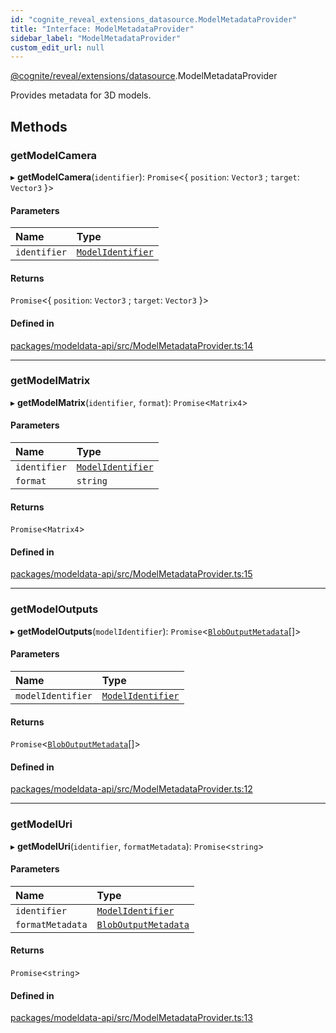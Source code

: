 ```yaml
---
id: "cognite_reveal_extensions_datasource.ModelMetadataProvider"
title: "Interface: ModelMetadataProvider"
sidebar_label: "ModelMetadataProvider"
custom_edit_url: null
---
```


[@cognite/reveal/extensions/datasource](../modules/cognite_reveal_extensions_datasource.md).ModelMetadataProvider

Provides metadata for 3D models.

## Methods

### getModelCamera

▸ **getModelCamera**(`identifier`): `Promise`\<\{ `position`: `Vector3` ; `target`: `Vector3`  }\>

#### Parameters

| Name | Type |
| :------ | :------ |
| `identifier` | [`ModelIdentifier`](cognite_reveal_extensions_datasource.ModelIdentifier.md) |

#### Returns

`Promise`\<\{ `position`: `Vector3` ; `target`: `Vector3`  }\>

#### Defined in

[packages/modeldata-api/src/ModelMetadataProvider.ts:14](https://github.com/cognitedata/reveal/blob/71be00fcc/viewer/packages/modeldata-api/src/ModelMetadataProvider.ts#L14)

___

### getModelMatrix

▸ **getModelMatrix**(`identifier`, `format`): `Promise`\<`Matrix4`\>

#### Parameters

| Name | Type |
| :------ | :------ |
| `identifier` | [`ModelIdentifier`](cognite_reveal_extensions_datasource.ModelIdentifier.md) |
| `format` | `string` |

#### Returns

`Promise`\<`Matrix4`\>

#### Defined in

[packages/modeldata-api/src/ModelMetadataProvider.ts:15](https://github.com/cognitedata/reveal/blob/71be00fcc/viewer/packages/modeldata-api/src/ModelMetadataProvider.ts#L15)

___

### getModelOutputs

▸ **getModelOutputs**(`modelIdentifier`): `Promise`\<[`BlobOutputMetadata`](cognite_reveal_extensions_datasource.BlobOutputMetadata.md)[]\>

#### Parameters

| Name | Type |
| :------ | :------ |
| `modelIdentifier` | [`ModelIdentifier`](cognite_reveal_extensions_datasource.ModelIdentifier.md) |

#### Returns

`Promise`\<[`BlobOutputMetadata`](cognite_reveal_extensions_datasource.BlobOutputMetadata.md)[]\>

#### Defined in

[packages/modeldata-api/src/ModelMetadataProvider.ts:12](https://github.com/cognitedata/reveal/blob/71be00fcc/viewer/packages/modeldata-api/src/ModelMetadataProvider.ts#L12)

___

### getModelUri

▸ **getModelUri**(`identifier`, `formatMetadata`): `Promise`\<`string`\>

#### Parameters

| Name | Type |
| :------ | :------ |
| `identifier` | [`ModelIdentifier`](cognite_reveal_extensions_datasource.ModelIdentifier.md) |
| `formatMetadata` | [`BlobOutputMetadata`](cognite_reveal_extensions_datasource.BlobOutputMetadata.md) |

#### Returns

`Promise`\<`string`\>

#### Defined in

[packages/modeldata-api/src/ModelMetadataProvider.ts:13](https://github.com/cognitedata/reveal/blob/71be00fcc/viewer/packages/modeldata-api/src/ModelMetadataProvider.ts#L13)

